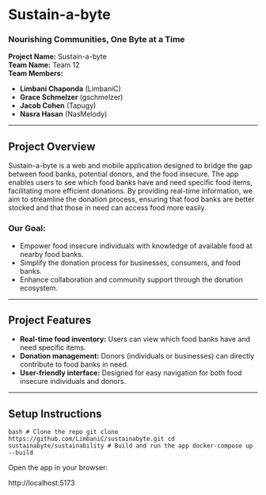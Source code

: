 # Sustain-a-byte

### **Nourishing Communities, One Byte at a Time**

**Project Name:** Sustain-a-byte  
**Team Name:** Team 12  
**Team Members:**

- **Limbani Chaponda** (LimbaniC)
- **Grace Schmelzer** (gschmelzer)
- **Jacob Cohen** (Tapugy)
- **Nasra Hasan** (NasMelody)

---

## **Project Overview**

Sustain-a-byte is a web and mobile application designed to bridge the gap between food banks, potential donors, and the food insecure. The app enables users to see which food banks have and need specific food items, facilitating more efficient donations. By providing real-time information, we aim to streamline the donation process, ensuring that food banks are better stocked and that those in need can access food more easily.

### **Our Goal:**

- Empower food insecure individuals with knowledge of available food at nearby food banks.
- Simplify the donation process for businesses, consumers, and food banks.
- Enhance collaboration and community support through the donation ecosystem.

---

## **Project Features**

- **Real-time food inventory:** Users can view which food banks have and need specific items.
- **Donation management:** Donors (individuals or businesses) can directly contribute to food banks in need.
- **User-friendly interface:** Designed for easy navigation for both food insecure individuals and donors.

---

## **Setup Instructions**

`bash # Clone the repo git clone https://github.com/LimbaniC/sustainabyte.git cd sustainabyte/sustainability # Build and run the app docker-compose up --build `

Open the app in your browser:

http://localhost:5173
